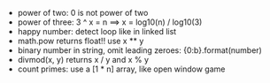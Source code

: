 - power of two: 0 is not power of two
- power of three: 3 ^ x = n ==> x = log10(n) / log10(3)
- happy number: detect loop like in linked list
- math.pow returns float!! use x ** y
- binary number in string, omit leading zeroes: {0:b}.format(number)
- divmod(x, y) returns x / y and x % y
- count primes: use a [1 * n] array, like open window game
